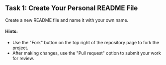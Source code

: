 ## Task 1: Create Your Personal README File

Create a new README file and name it with your own name.

#### Hints:
- Use the "Fork" button on the top right of the repository page to fork the project.
- After making changes, use the "Pull request" option to submit your work for review.
